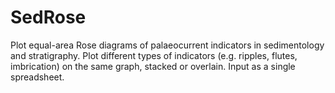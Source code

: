 # SedRose
Plot equal-area Rose diagrams of palaeocurrent indicators in sedimentology and stratigraphy. Plot different types of indicators (e.g. ripples, flutes, imbrication) on the same graph, stacked or overlain. Input as a single spreadsheet. 
